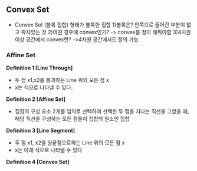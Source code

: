 ## Convex Set
- Convex Set (블록 집합)
	형태가 볼록한 집합
	1)볼록은?
	안쪽으로 들어간 부분이 없고 꽉차있는 것
	2)어떤 경우에 convex인가?
	-> convex를 정의 해줘야함
	3)4차원 이상 공간에서 convex란?
	->4차원 공간에서도 정의 가능

### Affine Set
**Definition 1 [Line Through]**
- 두 점 x1,x2를 통과하는 Line 위의 모든 점 x
- x는 식으로 나타낼 수 있다.

**Definition 2 [Affine Set]**
- 집합의 구성 요소 2개를 임의로 선택하여 선택한 두 점을 지나는 직선을 그었을 때, 해당 직선을 구성하는 모든 점들이 집합의 원소인 집합

**Definition 3 [Line Segment]**
- 두 점 x1, x2을 양끝점으로하는 Line 위의 모든 점 x
- x는 아래 식으로 나타낼 수 있다

**Definition 4 [Convex Set]**